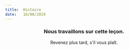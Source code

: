 ```yaml
---
title:  Histoire
date:   16/08/2019
---
```


### <center>Nous travaillons sur cette leçon.</center>
<center>Revenez plus tard, s'il vous plaît.</center>